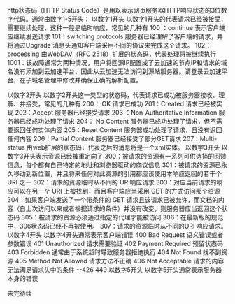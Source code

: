 http状态码（HTTP Status Code）是用以表示网页服务器HTTP响应状态的3位数字代码。通常由数字1-5开头：
以数字1开头
以数字1开头的代表请求已经被接受，需要继续处理，这种一般是临时响应，常见的几种有
100 ：continue 表示客户端应继续发送请求
101：switching protocols 服务器已经理解了客户端的请求，并将通过Upgrade 消息头通知客户端采用不同的协议来完成这个请求。
102：processing 由WebDAV（RFC 2518）扩展的状态码，代表处理将被继续执行
1001：该故障通常为两种情况，用户将回源IP配置成了云加速的节点IP和请求的域名没有添加到云加速平台，因此从云加速无法访问到源站服务器。请登录云加速平台，在子域名管理中修改并确保正确的解析配置。

以数字2开头
以数字2开头这一类型的状态码，代表请求已成功被服务器接收、理解、并接受，常见的几种有
200： OK 请求已成功
201：Created 请求已经被实现
202：Accept 服务器已经接受请求
203  ：Non-Authoritative Information  服务器已经成功处理了请求
204： No Content 服务器已成功处理了请求，但不需要返回任何实体内容
205：Reset Content 服务器成功处理了请求，且没有返回任何内容
206：Partial Content 服务器已经接受了部分GET请求
207：Multi-status 由web扩展的状态码，代表之后的消息将是一个xml实体。
以数字3开头
以数字3开头表示资源已经被重定向了
300：被请求的资源有一系列可供选择的回馈信息，每个都有自己特定的地址和浏览器驱动的商议信息
301：被请求的资源已永久移动到新位置，并且将来任何对此资源的引用都应该使用本响应返回的若干个 URI 之一
302：请求的资源临时从不同的 URI响应请求
303：对应当前请求的响应可以在另一个 URI 上被找到，而且客户端应当采用 GET 的方式访问那个资源
304：如果客户端发送了一个带条件的 GET 请求且该请求已被允许，而文档的内容（自上次访问以来或者根据请求的条件）并没有改变，则服务器应当返回这个状态码
305：被请求的资源必须通过指定的代理才能被访问
306：在最新版的规范中，306状态码已经不再被使用。
307：请求的资源临时从不同的URI 响应请求。
以数字4开头
以数字4开头通常表示客户端错误
400 Bad Request  语义错误或者参数错误
401 Unauthorized  请求需要验证
402 Payment Required  预留状态码
403 Forbidden 通常由于系统超时导致服务器拒绝执行
404 Not Found 找不到资源
405 Method Not Allowed 请求方法不正确
406 Not Acceptable 请求的内容无法满足请求头中的条件
--426 449
以数字5开头
以数字5开头通常表示服务器本身的错误


未完待续













